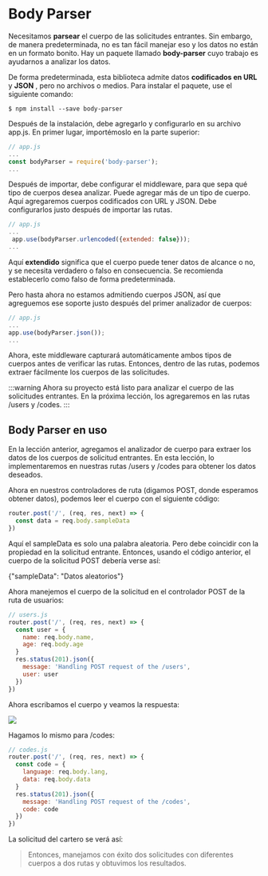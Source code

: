 # Body Parser

Necesitamos **parsear** el cuerpo de las solicitudes entrantes. Sin embargo, de manera predeterminada, no es tan fácil manejar eso y los datos no están en un formato bonito. Hay un paquete llamado **body-parser** cuyo trabajo es ayudarnos a analizar los datos.

De forma predeterminada, esta biblioteca admite datos **codificados en URL** y **JSON** , pero no archivos o medios. Para instalar el paquete, use el siguiente comando:

    $ npm install --save body-parser

Después de la instalación, debe agregarlo y configurarlo en su archivo app.js. En primer lugar, importémoslo en la parte superior:

```js
// app.js
...
const bodyParser = require('body-parser');
...
```

Después de importar, debe configurar el middleware, para que sepa qué tipo de cuerpos desea analizar. Puede agregar más de un tipo de cuerpo. Aquí agregaremos cuerpos codificados con URL y JSON. Debe configurarlos justo después de importar las rutas.

```js
// app.js
...
 app.use(bodyParser.urlencoded({extended: false}));
...
```

Aquí **extendido** significa que el cuerpo puede tener datos de alcance o no, y se necesita verdadero o falso en consecuencia. Se recomienda establecerlo como falso de forma predeterminada.

Pero hasta ahora no estamos admitiendo cuerpos JSON, así que agreguemos ese soporte justo después del primer analizador de cuerpos:

```js
// app.js
...
app.use(bodyParser.json());
...
```

Ahora, este middleware capturará automáticamente ambos tipos de cuerpos antes de verificar las rutas. Entonces, dentro de las rutas, podemos extraer fácilmente los cuerpos de las solicitudes.

:::warning
 Ahora su proyecto está listo para analizar el cuerpo de las solicitudes entrantes. En la próxima lección, los agregaremos en las rutas /users y /codes.
:::

## Body Parser en uso

En la lección anterior, agregamos el analizador de cuerpo para extraer los datos de los cuerpos de solicitud entrantes. En esta lección, lo implementaremos en nuestras rutas /users y /codes para obtener los datos deseados.

Ahora en nuestros controladores de ruta (digamos POST, donde esperamos obtener datos), podemos leer el cuerpo con el siguiente código:

```js
router.post('/', (req, res, next) => {
  const data = req.body.sampleData
})
```

Aquí el sampleData es solo una palabra aleatoria. Pero debe coincidir con la propiedad en la solicitud entrante. Entonces, usando el código anterior, el cuerpo de la solicitud POST debería verse así:

{"sampleData": "Datos aleatorios"}

Ahora manejemos el cuerpo de la solicitud en el controlador POST de la ruta de usuarios:

```js
// users.js
router.post('/', (req, res, next) => {
  const user = {
    name: req.body.name,
    age: req.body.age
  }
  res.status(201).json({
    message: 'Handling POST request of the /users',
    user: user
  })
})
```

Ahora escribamos el cuerpo y veamos la respuesta:

![](post-2.png)

Hagamos lo mismo para /codes:

```js
// codes.js
router.post('/', (req, res, next) => {
  const code = {
    language: req.body.lang,
    data: req.body.data
  }
  res.status(201).json({
    message: 'Handling POST request of the /codes',
    code: code
  })
})
```

La solicitud del cartero se verá así:

> Entonces, manejamos con éxito dos solicitudes con diferentes cuerpos a dos rutas y obtuvimos los resultados.
